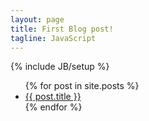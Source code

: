 ```yaml
---
layout: page
title: First Blog post!
tagline: JavaScript
---
```

{% include JB/setup %}
<ul>
  {% for post in site.posts %}
    <li>
      <a href="{{ post.url }}">{{ post.title }}</a>
    </li>
  {% endfor %}
</ul>